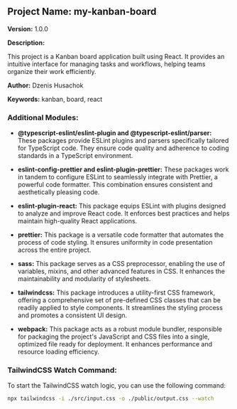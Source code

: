 ## Project Name: my-kanban-board

**Version:** 1.0.0

**Description:**

This project is a Kanban board application built using React. It provides an intuitive interface for managing tasks and workflows, helping teams organize their work efficiently.

**Author:** Dzenis Husachok

**Keywords:** kanban, board, react

### Additional Modules:

- **@typescript-eslint/eslint-plugin and @typescript-eslint/parser:** These packages provide ESLint plugins and parsers specifically tailored for TypeScript code. They ensure code quality and adherence to coding standards in a TypeScript environment.

- **eslint-config-prettier and eslint-plugin-prettier:** These packages work in tandem to configure ESLint to seamlessly integrate with Prettier, a powerful code formatter. This combination ensures consistent and aesthetically pleasing code.

- **eslint-plugin-react:** This package equips ESLint with plugins designed to analyze and improve React code. It enforces best practices and helps maintain high-quality React applications.

- **prettier:** This package is a versatile code formatter that automates the process of code styling. It ensures uniformity in code presentation across the entire project.

- **sass:** This package serves as a CSS preprocessor, enabling the use of variables, mixins, and other advanced features in CSS. It enhances the maintainability and modularity of stylesheets.

- **tailwindcss:** This package introduces a utility-first CSS framework, offering a comprehensive set of pre-defined CSS classes that can be readily applied to style components. It streamlines the styling process and promotes a consistent UI design.

- **webpack:** This package acts as a robust module bundler, responsible for packaging the project's JavaScript and CSS files into a single, optimized file ready for deployment. It enhances performance and resource loading efficiency.

### TailwindCSS Watch Command:

To start the TailwindCSS watch logic, you can use the following command:

```bash
npx tailwindcss -i ./src/input.css -o ./public/output.css --watch
```

